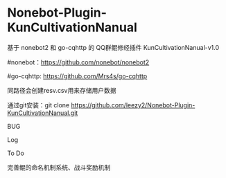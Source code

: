 # Nonebot-Plugin-KunCultivationNanual
基于 nonebot2 和 go-cqhttp 的 QQ群鲲修经插件 KunCultivationNanual-v1.0

#nonebot：https://github.com/nonebot/nonebot2

#go-cqhttp: https://github.com/Mrs4s/go-cqhttp

同路径会创建resv.csv用来存储用户数据

通过git安装：git clone https://github.com/leezy2/Nonebot-Plugin-KunCultivationNanual.git

BUG

Log

To Do

完善鲲的命名机制系统、战斗奖励机制
